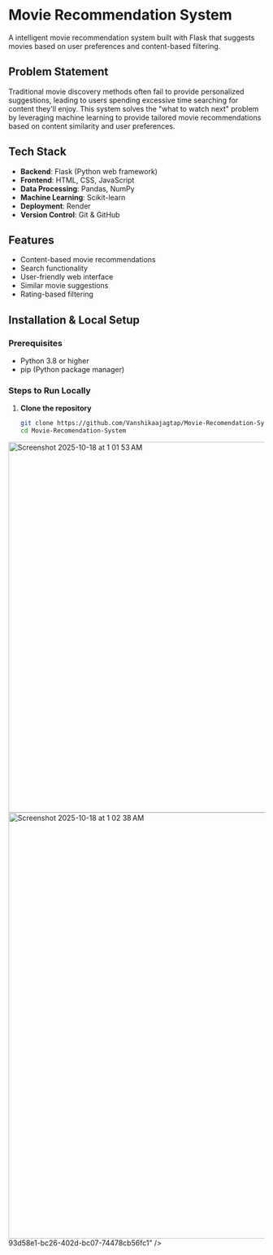 # Movie Recommendation System

A intelligent movie recommendation system built with Flask that suggests movies based on user preferences and content-based filtering.

## Problem Statement

Traditional movie discovery methods often fail to provide personalized suggestions, leading to users spending excessive time searching for content they'll enjoy. This system solves the "what to watch next" problem by leveraging machine learning to provide tailored movie recommendations based on content similarity and user preferences.

## Tech Stack

- **Backend**: Flask (Python web framework)
- **Frontend**: HTML, CSS, JavaScript
- **Data Processing**: Pandas, NumPy
- **Machine Learning**: Scikit-learn
- **Deployment**: Render
- **Version Control**: Git & GitHub

## Features

- Content-based movie recommendations
- Search functionality
- User-friendly web interface
- Similar movie suggestions
- Rating-based filtering

## Installation & Local Setup

### Prerequisites
- Python 3.8 or higher
- pip (Python package manager)

### Steps to Run Locally

1. **Clone the repository**
   ```bash
   git clone https://github.com/Vanshikaajagtap/Movie-Recomendation-System.git
   cd Movie-Recomendation-System
<img width="1231" height="728" alt="Screenshot 2025-10-18 at 1 01 53 AM" src="https://github.com/user-attachments/assets/a31582f6-21f2-4657-951f-55759fbb56a8" />
<img width="1231" height="837" alt="Screenshot 2025-10-18 at 1 02 38 AM" src="https://github.com/user-attachments/assets/9
<img width="1231" height="837" alt="Screenshot 2025-10-18 at 1 03 02 AM" src="https://github.com/user-attachments/assets/342cd287-41dd-4b06-b84a-19e568bad791" />
93d58e1-bc26-402d-bc07-74478cb56fc1" />



   
